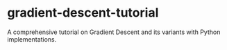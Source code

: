 # gradient-descent-tutorial
A comprehensive tutorial on Gradient Descent and its variants with Python implementations.
